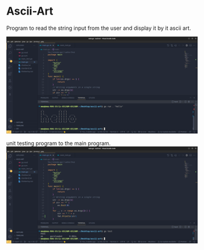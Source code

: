 # Ascii-Art

Program to read the string input from the user and display it by it ascii art.

![Alt text](<Screenshot from 2023-07-25 12-53-21.png>)

unit testing program to the main program.
![Alt text](<Screenshot from 2023-07-25 12-53-39.png>)
